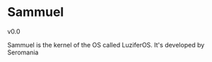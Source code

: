 Sammuel
============
v0.0

Sammuel is the kernel of the OS called LuziferOS.
It's developed by Seromania